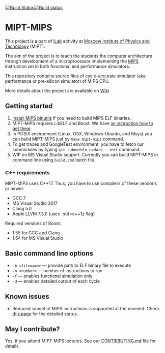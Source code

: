 [![Build Status](https://travis-ci.org/MIPT-ILab/mipt-mips.svg?branch=master)](https://travis-ci.org/MIPT-ILab/mipt-mips)[![Build status](https://ci.appveyor.com/api/projects/status/eungty6us329y8w1/branch/master?svg=true)](https://ci.appveyor.com/project/miptilab/mipt-mips/branch/master)

# MIPT-MIPS

This project is a part of [ILab](https://mipt.ru/drec/about/ilab/) activity at [Moscow Institute of Physics and Technology](http://phystech.edu/) (MIPT).

The aim of the project is to teach the students the computer architecture through development of a microprocessor implementing the [MIPS](http://en.wikipedia.org/wiki/MIPS32) instruction set in both functional and performance simulators.

This repository contains source files of cycle-accurate simulator (aka performance or pre-silicon simulator) of MIPS CPU.

More details about the project are available on [Wiki](https://github.com/MIPT-ILab/mipt-mips/wiki/Home/)

## Getting started

1. [Install MIPS binutils](https://github.com/MIPT-ILab/mipt-mips/wiki/MIPS-binutils) if you need to build MIPS ELF binaries.
1. MIPT-MIPS requires LibELF and Boost. We have [an instruction how to get them](https://github.com/MIPT-ILab/mipt-mips/wiki/Required-libraries)
1. In POSIX environment (Linux, OSX, Windows-Ubuntu, and Msys) you can build MIPT-MIPS just by `make mipt-mips` command.
1. To get traces and GoogleTest environment, you have to fetch our submodules by typing `git submodule update --init` command.
1. WIP on MS Visual Studio support. Currently you can build MIPT-MIPS in command line using `build.cmd` batch file.

### C++ requirements

MIPT-MIPS uses C++17. Thus, you have to use compilers of these versions or newer:
* GCC 7
* MS Visual Studio 2017
* Clang 5.0
* Apple LLVM 7.3.0 (uses -std=c++1z flag)

Required versions of Boost:
* 1.55 for GCC and Clang
* 1.64 for MS Visual Studio

## Basic command line options

* `-b <filename>` — provide path to ELF binary file to execute
* `-n <number>` — number of instructions to run
* `-f` — enables functional simulation only
* `-d` — enables detailed output of each cycle

## Known issues
* Reduced subset of MIPS instructions is supported at the moment. Check [this page](https://github.com/MIPT-ILab/mipt-mips/wiki/Supported-MIPS-instructions) for the detailed status.

## May I contribute?

Yes, if you attend MIPT-MIPS lectures. See our [CONTRIBUTING.md](CONTRIBUTING.md) file for details.
